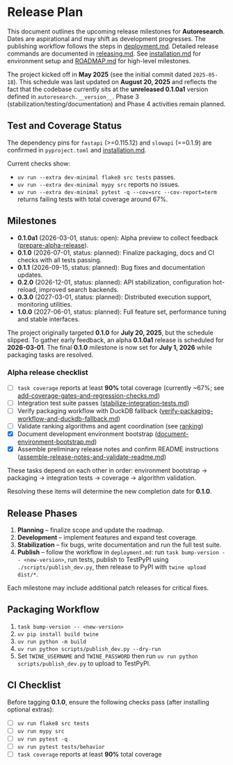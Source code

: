 # Release Plan

This document outlines the upcoming release milestones for **Autoresearch**.
Dates are aspirational and may shift as development progresses. The publishing
workflow follows the steps in [deployment.md](deployment.md). Detailed release
commands are documented in [releasing.md](releasing.md). See
[installation.md](installation.md) for environment setup and
[ROADMAP.md](../ROADMAP.md) for high-level milestones.

The project kicked off in **May 2025** (see the initial commit dated
`2025-05-18`). This schedule was last updated on **August 20, 2025** and
reflects the fact that the codebase currently sits at the **unreleased 0.1.0a1**
version defined in `autoresearch.__version__`. Phase 3
(stabilization/testing/documentation) and Phase 4 activities remain planned.

## Test and Coverage Status

The dependency pins for `fastapi` (>=0.115.12) and `slowapi` (==0.1.9) are
confirmed in `pyproject.toml` and [installation.md](installation.md).

Current checks show:

- `uv run --extra dev-minimal flake8 src tests` passes.
- `uv run --extra dev-minimal mypy src` reports no issues.
- `uv run --extra dev-minimal pytest -q --cov=src --cov-report=term`
  returns failing tests with total coverage around 67%.

## Milestones

- **0.1.0a1** (2026-03-01, status: open): Alpha preview to collect feedback
  ([prepare-alpha-release]).
- **0.1.0** (2026-07-01, status: planned): Finalize packaging, docs and CI
  checks with all tests passing.
- **0.1.1** (2026-09-15, status: planned): Bug fixes and documentation updates.
- **0.2.0** (2026-12-01, status: planned): API stabilization, configuration
  hot-reload, improved search backends.
- **0.3.0** (2027-03-01, status: planned): Distributed execution support,
  monitoring utilities.
- **1.0.0** (2027-06-01, status: planned): Full feature set, performance
  tuning and stable interfaces.

The project originally targeted **0.1.0** for **July 20, 2025**, but the
schedule slipped. To gather early feedback, an alpha **0.1.0a1** release is
scheduled for **2026-03-01**. The final **0.1.0** milestone is
now set for **July 1, 2026** while packaging tasks are resolved.

### Alpha release checklist

- [ ] `task coverage` reports at least **90%** total coverage (currently ~67%;
  see [add-coverage-gates-and-regression-checks.md][coverage-gates])
- [ ] Integration test suite passes
  ([stabilize-integration-tests.md][stabilize-integration-tests])
- [ ] Verify packaging workflow with DuckDB fallback
  ([verify-packaging-workflow-and-duckdb-fallback.md][packaging-fallback])
- [ ] Validate ranking algorithms and agent coordination (see
  [ranking])
- [x] Document development environment bootstrap
  ([document-environment-bootstrap.md][env-bootstrap])
- [x] Assemble preliminary release notes and confirm README instructions
  ([assemble-release-notes-and-validate-readme.md][release-notes])

These tasks depend on each other in order: environment bootstrap → packaging →
integration tests → coverage → algorithm validation.

Resolving these items will determine the new completion date for **0.1.0**.

## Release Phases

1. **Planning** – finalize scope and update the roadmap.
2. **Development** – implement features and expand test coverage.
3. **Stabilization** – fix bugs, write documentation and run the full test
   suite.
4. **Publish** – follow the workflow in `deployment.md`: run
   `task bump-version -- <new-version>`, run tests, publish to TestPyPI using
   `./scripts/publish_dev.py`, then release to PyPI with `twine upload dist/*`.

Each milestone may include additional patch releases for critical fixes.

## Packaging Workflow

1. `task bump-version -- <new-version>`
2. `uv pip install build twine`
3. `uv run python -m build`
4. `uv run python scripts/publish_dev.py --dry-run`
5. Set `TWINE_USERNAME` and `TWINE_PASSWORD` then run
   `uv run python scripts/publish_dev.py` to upload to TestPyPI.

## CI Checklist

Before tagging **0.1.0**, ensure the following checks pass (after installing
optional extras):

- [ ] `uv run flake8 src tests`
- [ ] `uv run mypy src`
- [ ] `uv run pytest -q`
- [ ] `uv run pytest tests/behavior`
- [ ] `task coverage` reports at least **90%** total coverage

[coverage-gates]: ../issues/add-coverage-gates-and-regression-checks.md
[stabilize-integration-tests]: ../issues/stabilize-integration-tests.md
[packaging-fallback]: ../issues/verify-packaging-workflow-and-duckdb-fallback.md
[ranking]: ../issues/validate-ranking-algorithms-and-agent-coordination.md
[env-bootstrap]: ../issues/archive/document-environment-bootstrap.md
[release-notes]: ../issues/archive/assemble-release-notes-and-validate-readme.md
[prepare-alpha-release]: ../issues/prepare-alpha-release.md
